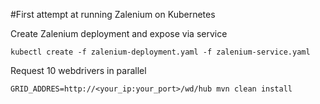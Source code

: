 #First attempt at running Zalenium on Kubernetes

Create Zalenium deployment and expose via service

    kubectl create -f zalenium-deployment.yaml -f zalenium-service.yaml
    
Request 10 webdrivers in parallel
   
    GRID_ADDRES=http://<your_ip:your_port>/wd/hub mvn clean install    